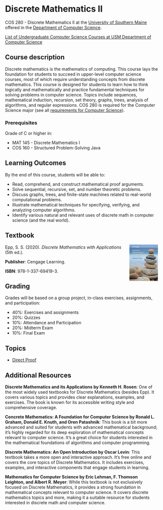 # Discrete Mathematics II
COS 280 - Discrete Mathematics II at the [University of Southern Maine](https://usm.maine.edu/cos/) offered in the [Department of Computer Science](https://usm.maine.edu/department-computer-science/).

[List of Undergraduate Computer Science Courses at USM Department of Computer Science](usm_cos.md)


## Course description

Discrete mathematics is the mathematics of computing. This course lays the foundation for students to succeed in upper-level computer science courses, most of which require understanding concepts from discrete mathematics. This course is designed for students to learn how to think logically and mathematically and practice fundamental techniques for solving problems in computer science. Topics include sequences, mathematical induction, recursion, set theory, graphs, trees, analysis of algorithms, and regular expressions. COS 280 is required for the Computer Science major (see all [requirements for Computer Science](https://catalog.usm.maine.edu/preview_program.php?catoid=13&poid=2601)).


### Prerequisites

Grade of C or higher in:

* MAT 145 - Discrete Mathematics I
* COS 160 - Structured Problem-Solving Java


## Learning Outcomes

By the end of this course, students will be able to:

* Read, comprehend, and construct mathematical proof arguments.
* Solve sequential, recursive, set, and number theoretic problems.
* Discuss graphs, trees, and finite-state machines related to real-world computational problems.
* Illustrate mathematical techniques for specifying, verifying, and analyzing computer algorithms.
* Identify various natural and relevant uses of discrete math in computer science (and the real world).


## Textbook
<img align="right" style="float:right;" src="epp.jpg">

Epp, S. S. (2020). *Discrete Mathematics with Applications* (5th ed.). 

**Publisher**: Cengage Learning. 

**ISBN**: 978-1-337-69419-3.



## Grading

Grades will be based on a group project, in-class exercises, assignments, and participation:

* 40%: Exercises and assignments
* 20%: Quizzes
* 10%: Attendance and Participation
* 20%: Midterm Exam
* 10%: Final Exam


## Topics

* [Direct Proof]()

## Additional Resources

**Discrete Mathematics and its Applications by Kenneth H. Rosen**: One of the most widely used textbooks for Discrete Mathematics (besides Epp). It covers various topics and provides clear explanations, examples, and exercises. The book is known for its accessible writing style and comprehensive coverage.

**Concrete Mathematics: A Foundation for Computer Science by Ronald L. Graham, Donald E. Knuth, and Oren Patashnik**: This book is a bit more advanced and suited for students with advanced mathematical background; it’s highly regarded for its deep exploration of mathematical concepts relevant to computer science. It’s a great choice for students interested in the mathematical foundations of algorithms and computer programming.

**Discrete Mathematics: An Open Introduction by Oscar Levin**: This textbook takes a more open and interactive approach. It’s free online and covers the core topics of Discrete Mathematics. It includes exercises, examples, and interactive components that engage students in learning.

**Mathematics for Computer Science by Eric Lehman, F. Thomson Leighton, and Albert R. Meyer**: While this textbook is not exclusively focused on Discrete Mathematics, it provides a strong foundation in mathematical concepts relevant to computer science. It covers discrete mathematics topics and more, making it a suitable resource for students interested in discrete math and computer science.


